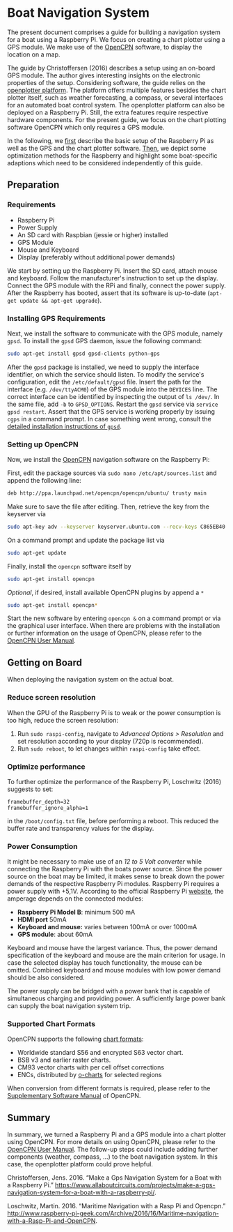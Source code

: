 Boat Navigation System
======================

The present document comprises a guide for building a navigation system for a boat using a Raspberry Pi. We focus on creating a chart plotter using a GPS module. We make use of the [OpenCPN](https://opencpn.org) software, to display the location on a map.

The guide by Christoffersen (2016) describes a setup using an on-board GPS module. The author gives interesting insights on the electronic properties of the setup. Considering software, the guide relies on the [openplotter platform](http://www.sailoog.com/openplotter). The platform offers multiple features besides the chart plotter itself, such as weather forecasting, a compass, or several interfaces for an automated boat control system. The openplotter platform can also be deployed on a Raspberry Pi. Still, the extra features require respective hardware components. For the present guide, we focus on the chart plotting software OpenCPN which only requires a GPS module.

In the following, we [first](#prep) describe the basic setup of the Raspberry Pi as well as the GPS and the chart plotter software. [Then](#boat), we depict some optimization methods for the Raspberry and highlight some boat-specific adaptions which need to be considered independently of this guide.

Preparation
-----------

### Requirements

-   Raspberry Pi
-   Power Supply
-   An SD card with Raspbian (jessie or higher) installed
-   GPS Module
-   Mouse and Keyboard
-   Display (preferably without additional power demands)

We start by setting up the Raspberry Pi. Insert the SD card, attach mouse and keyboard. Follow the manufacturer's instruction to set up the display. Connect the GPS module with the RPi and finally, connect the power supply. After the Raspberry has booted, assert that its software is up-to-date (`apt-get update && apt-get upgrade`).

### Installing GPS Requirements

Next, we install the software to communicate with the GPS module, namely `gpsd`. To install the `gpsd` GPS daemon, issue the following command:

``` sh
sudo apt-get install gpsd gpsd-clients python-gps
```

After the `gpsd` package is installed, we need to supply the interface identifier, on which the service should listen. To modify the service's configuration, edit the `/etc/default/gpsd` file. Insert the path for the interface (e.g. `/dev/ttyACM0`) of the GPS module into the `DEVICES` line. The correct interface can be identified by inspecting the output of `ls /dev/`. In the same file, add `-b` to `GPSD_OPTIONS`. Restart the `gpsd` service via `service gpsd restart`. Assert that the GPS service is working properly by issuing `cgps` in a command prompt. In case something went wrong, consult the [detailed installation instructions of `gpsd`](http://www.catb.org/gpsd/installation.html).

### Setting up OpenCPN

Now, we install the [OpenCPN](https://opencpn.org) navigation software on the Raspberry Pi:

First, edit the package sources via `sudo nano /etc/apt/sources.list` and append the following line:

``` sh
deb http://ppa.launchpad.net/opencpn/opencpn/ubuntu/ trusty main
```

Make sure to save the file after editing. Then, retrieve the key from the keyserver via

``` sh
sudo apt-key adv --keyserver keyserver.ubuntu.com --recv-keys C865EB40
```

On a command prompt and update the package list via

``` sh
sudo apt-get update
```

Finally, install the `opencpn` software itself by

``` sh
sudo apt-get install opencpn
```

*Optional*, if desired, install available OpenCPN plugins by append a `*`

``` sh
sudo apt-get install opencpn*
```

Start the new software by entering `opencpn &` on a command prompt or via the graphical user interface. When there are problems with the installation or further information on the usage of OpenCPN, please refer to the [OpenCPN User Manual](https://opencpn.org/wiki/dokuwiki/doku.php?id=opencpn:opencpn_user_manual).

Getting on Board
----------------

When deploying the navigation system on the actual boat.

### Reduce screen resolution

When the GPU of the Raspberry Pi is to weak or the power consumption is too high, reduce the screen resolution:

1.  Run `sudo raspi-config`, navigate to *Advanced Options &gt; Resolution* and set resolution according to your display (720p is recommended).
2.  Run `sudo reboot`, to let changes within `raspi-config` take effect.

### Optimize performance

To further optimize the performance of the Raspberry Pi, Loschwitz (2016) suggests to set:

    framebuffer_depth=32
    framebuffer_ignore_alpha=1

in the `/boot/config.txt` file, before performing a reboot. This reduced the buffer rate and transparency values for the display.

### Power Consumption

It might be necessary to make use of an *12 to 5 Volt converter* while connecting the Raspberry Pi with the boats power source. Since the power source on the boat may be limited, it makes sense to break down the power demands of the respective Raspberry Pi modules. Raspberry Pi requires a power supply with +5,1V. According to the official Raspberry Pi [website](https://www.raspberrypi.org/documentation/hardware/raspberrypi/power/README.md), the amperage depends on the connected modules:

-   **Raspberry Pi Model B**: minimum 500 mA
-   **HDMI port** 50mA
-   **Keyboard and mouse:** varies between 100mA or over 1000mA
-   **GPS module**: about 60mA

Keyboard and mouse have the largest variance. Thus, the power demand specification of the keyboard and mouse are the main criterion for usage. In case the selected display has touch functionality, the mouse can be omitted. Combined keyboard and mouse modules with low power demand should be also considered.

The power supply can be bridged with a power bank that is capable of simultaneous charging and providing power. A sufficiently large power bank can supply the boat navigation system trip.

### Supported Chart Formats

OpenCPN supports the following [chart formats](https://opencpn.org/OpenCPN/info/about.html):

-   Worldwide standard S56 and encrypted S63 vector chart.
-   BSB v3 and earlier raster charts.
-   CM93 vector charts with per cell offset corrections
-   ENCs, distributed by [o-charts](http://o-charts.org) for selected regions

When conversion from different formats is required, please refer to the [Supplementary Software Manual](https://opencpn.org/wiki/dokuwiki/doku.php?id=opencpn:supplementary_software) of OpenCPN.

Summary
-------

In summary, we turned a Raspberry Pi and a GPS module into a chart plotter using OpenCPN. For more details on using OpenCPN, please refer to the [OpenCPN User Manual](https://opencpn.org/wiki/dokuwiki/doku.php?id=opencpn:opencpn_user_manual). The follow-up steps could include adding further components (weather, compass, ...) to the boat navigation system. In this case, the openplotter platform could prove helpful.

Christoffersen, Jens. 2016. “Make a Gps Navigation System for a Boat with a Raspberry Pi.” <https://www.allaboutcircuits.com/projects/make-a-gps-navigation-system-for-a-boat-with-a-raspberry-pi/>.

Loschwitz, Martin. 2016. “Maritime Navigation with a Rasp Pi and Opencpn.” <http://www.raspberry-pi-geek.com/Archive/2016/16/Maritime-navigation-with-a-Rasp-Pi-and-OpenCPN>.
